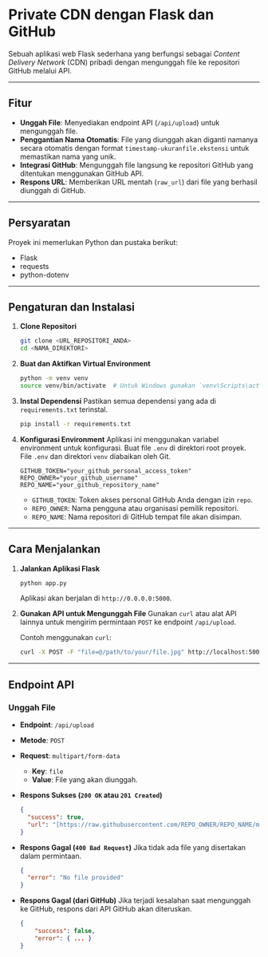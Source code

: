 # Private CDN dengan Flask dan GitHub

Sebuah aplikasi web Flask sederhana yang berfungsi sebagai *Content Delivery Network* (CDN) pribadi dengan mengunggah file ke repositori GitHub melalui API.

---

## Fitur

-   **Unggah File**: Menyediakan endpoint API (`/api/upload`) untuk mengunggah file.
-   **Penggantian Nama Otomatis**: File yang diunggah akan diganti namanya secara otomatis dengan format `timestamp-ukuranfile.ekstensi` untuk memastikan nama yang unik.
-   **Integrasi GitHub**: Mengunggah file langsung ke repositori GitHub yang ditentukan menggunakan GitHub API.
-   **Respons URL**: Memberikan URL mentah (`raw_url`) dari file yang berhasil diunggah di GitHub.

---

## Persyaratan

Proyek ini memerlukan Python dan pustaka berikut:
-   Flask
-   requests
-   python-dotenv

---

## Pengaturan dan Instalasi

1.  **Clone Repositori**
    ```bash
    git clone <URL_REPOSITORI_ANDA>
    cd <NAMA_DIREKTORI>
    ```

2.  **Buat dan Aktifkan Virtual Environment**
    ```bash
    python -m venv venv
    source venv/bin/activate  # Untuk Windows gunakan `venv\Scripts\activate`
    ```

3.  **Instal Dependensi**
    Pastikan semua dependensi yang ada di `requirements.txt` terinstal.
    ```bash
    pip install -r requirements.txt
    ```

4.  **Konfigurasi Environment**
    Aplikasi ini menggunakan variabel environment untuk konfigurasi. Buat file `.env` di direktori root proyek. File `.env` dan direktori `venv` diabaikan oleh Git.
    ```
    GITHUB_TOKEN="your_github_personal_access_token"
    REPO_OWNER="your_github_username"
    REPO_NAME="your_github_repository_name"
    ```
    -   `GITHUB_TOKEN`: Token akses personal GitHub Anda dengan izin `repo`.
    -   `REPO_OWNER`: Nama pengguna atau organisasi pemilik repositori.
    -   `REPO_NAME`: Nama repositori di GitHub tempat file akan disimpan.

---

## Cara Menjalankan

1.  **Jalankan Aplikasi Flask**
    ```bash
    python app.py
    ```
    Aplikasi akan berjalan di `http://0.0.0.0:5000`.

2.  **Gunakan API untuk Mengunggah File**
    Gunakan `curl` atau alat API lainnya untuk mengirim permintaan `POST` ke endpoint `/api/upload`.

    Contoh menggunakan `curl`:
    ```bash
    curl -X POST -F "file=@/path/to/your/file.jpg" http://localhost:5000/api/upload
    ```

---

## Endpoint API

### Unggah File

-   **Endpoint**: `/api/upload`
-   **Metode**: `POST`
-   **Request**: `multipart/form-data`
    -   **Key**: `file`
    -   **Value**: File yang akan diunggah.

-   **Respons Sukses (`200 OK` atau `201 Created`)**
    ```json
    {
      "success": true,
      "url": "[https://raw.githubusercontent.com/REPO_OWNER/REPO_NAME/main/images/20231027103000-12345.jpg](https://raw.githubusercontent.com/REPO_OWNER/REPO_NAME/main/images/20231027103000-12345.jpg)"
    }
    ```

-   **Respons Gagal (`400 Bad Request`)**
    Jika tidak ada file yang disertakan dalam permintaan.
    ```json
    {
      "error": "No file provided"
    }
    ```
-   **Respons Gagal (dari GitHub)**
    Jika terjadi kesalahan saat mengunggah ke GitHub, respons dari API GitHub akan diteruskan.
    ```json
    {
        "success": false,
        "error": { ... }
    }
    ```
